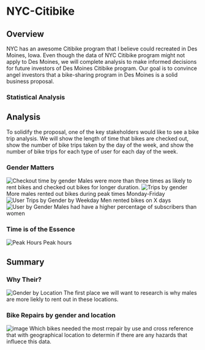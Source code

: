 # NYC-Citibike

## Overview
NYC has an awesome Citibike program that I believe could recreated in Des Moines, Iowa. Even though the data of NYC Citibike program might not apply to Des Moines, we will complete analysis to make informed decisions for future investors of Des Moines Citibike program. Our goal is to convince angel investors that a bike-sharing program in Des Moines is a solid business proposal.

### Statistical Analysis

## Analysis
To solidify the proposal, one of the key stakeholders would like to see a bike trip analysis. We will show the length of time that bikes are checked out, show the number of bike trips taken by the day of the week, and show the number of bike trips for each type of user for each day of the week.

### Gender Matters
![Checkout time by gender](https://user-images.githubusercontent.com/92180070/216746242-b8612cb9-ac6e-482e-a9e0-8d2de54963d6.png)
Males were more than three times as likely to rent bikes and checked out bikes for longer duration.
![Trips by gender](https://user-images.githubusercontent.com/92180070/216746246-7d3228b5-5246-41eb-b320-6d26c58ac015.png)
More males rented out bikes during peak times Monday-Friday
![User Trips  by Gender by Weekday](https://user-images.githubusercontent.com/92180070/216746273-186f0dcb-4ba5-4e7f-ad45-f4450e12a883.png)
Men rented bikes on X days
![User by Gender](https://user-images.githubusercontent.com/92180070/216746666-1ad9f5da-ae42-45ad-86d2-7c8074a741ab.png)
Males had have a higher percentage of subscribers than women

### Time is of the Essence
![Peak Hours](https://user-images.githubusercontent.com/92180070/216748272-2239f946-07d2-444a-8ce1-03fcf4b97caf.png)
Peak hours

## Summary

### Why Their?
![Gender by Location](https://user-images.githubusercontent.com/92180070/216746881-a0d0d6fd-4418-4c81-bedd-e59c4b6a2d8f.png)
The first place we will want to research is why males are more liekly to rent out in these locations.

### Bike Repairs by gender and location
![image](https://user-images.githubusercontent.com/92180070/216748186-7e1ba554-8c1b-4e31-b90d-a20105752c19.png)
Which bikes needed the most rrepair by use and cross reference that with geographical location to determin if there are any hazards that influece this data. 
